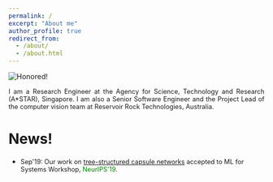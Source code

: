 ```yaml
---
permalink: /
excerpt: "About me"
author_profile: true
redirect_from: 
  - /about/
  - /about.html
---
```


![Honored!](vinojjayasundara.github.io/images/cover.jpg)

<div style="text-align: justify"><span style="font-size:0.9em;"> I am a Research Engineer at the Agency for Science, Technology and Research (A*STAR), Singapore. I am also a Senior Software Engineer and the Project Lead of the computer vision team at Reservoir Rock Technologies, Australia.</span></div>

# News!

* <span style="text-align: justify; font-size:0.9em;"> Sep'19: Our work on [tree-structured capsule networks](https://arxiv.org/pdf/1910.12306.pdf) accepted to ML for Systems Workshop,<span style="color:green"> NeurIPS'19</span>.</span>
